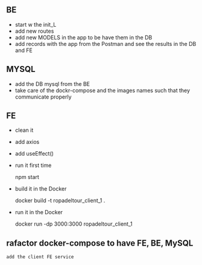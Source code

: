 ## BE

+ start w the init_L
+ add new routes
+ add new MODELS in the app to be have them in the DB
+ add records with the app from the Postman and see the results in the DB and FE

## MYSQL

+ add the DB mysql from the BE 
+ take care of the dockr-compose and the images names such that they communicate properly

## FE

+ clean it
+ add axios
+ add useEffect()
+ run it first time

    npm start

+ build it in the Docker

     docker build -t ropadeltour_client_1 .

+ run it in the Docker

    docker run -dp 3000:3000 ropadeltour_client_1

## rafactor docker-compose to have FE, BE, MySQL

    add the client FE service

